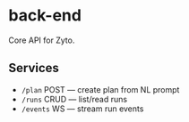# back-end
Core API for Zyto.

## Services
- `/plan` POST — create plan from NL prompt
- `/runs` CRUD — list/read runs
- `/events` WS — stream run events
